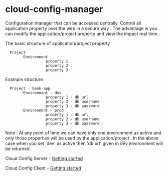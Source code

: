 cloud-config-manager
====================

Configuration manager that can be accessed centrally. Control all application property over the web in a secure way .
The advantage is you can modify the application/project property and view the impact real time .

The basic structure of application/project property

      Project
            Environment
                      property 1
                      property 2
                      property 3
            
            
Example structure

      Project - bank-app
            Environmant - dev 
                      property 1 - db url
                      property 2 - db username
                      property 3 - db password
            Environment - prod
                      property 1 - db url
                      property 2 - db username
                      property 3 - db password
                      
Note : At any point of time we can have only one environment as active and only those properties will be used by the application/project . In the above case when you set  'dev' as active then  'db url' given in dev  environment will be returned.


  Cloud Config Server - [Getting started](https://github.com/bbytes/cloud-config-manager/tree/master/cloud-config-manager-server)

  Cloud Config Client - [Getting started](https://github.com/bbytes/cloud-config-manager/tree/master/cloud-config-manager-client)


